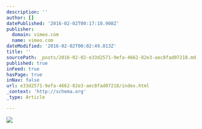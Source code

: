 ```yaml
---
description: ''
author: []
datePublished: '2016-02-02T00:17:10.908Z'
publisher:
  domain: vimeo.com
  name: vimeo.com
dateModified: '2016-02-02T00:02:49.013Z'
title: ''
sourcePath: _posts/2016-02-02-e33d2571-9efa-4662-82e3-aec8fad07218.md
published: true
inFeed: true
hasPage: true
inNav: false
url: e33d2571-9efa-4662-82e3-aec8fad07218/index.html
_context: 'http://schema.org'
_type: Article

---
```

![](https://i.vimeocdn.com/video/474950291_590x332.webp)